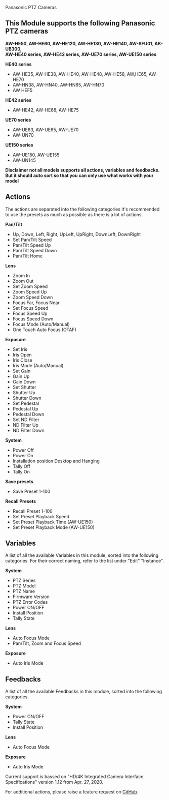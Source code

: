 Panasonic PTZ Cameras

## This Module supports the following Panasonic PTZ cameras

**AW-HE50, AW-HE60, AW-HE120, AW-HE130, AW-HR140, AW-SFU01, AK-UB300, <br/>AW-HE40 series, AW-HE42 series, AW-UE70 series, AW-UE150 series**

**HE40 series**
* AW-HE35, AW-HE38, AW-HE40, AW-HE48, AW-HE58, AW,HE65, AW-HE70
* AW-HN38, AW-HN40, AW-HN65, AW-HN70
* AW HEF5

**HE42 series**
* AW-HE42, AW-HE68, AW-HE75

**UE70 series**
* AW-UE63, AW-UE65, AW-UE70
* AW-UN70

**UE150 series**
* AW-UE150, AW-UE155
* AW-UN145

**Disclaimer not all models supports all actions, variables and feedbacks. But it should auto sort so that you can only use what works with your model**

## Actions
The actions are separated into the following categories
It's recommended to use the presets as much as possible as there is a lot of actions.

**Pan/Tilt**
* Up, Down, Left, Right, UpLeft, UpRight, DownLeft, DownRight
* Set Pan/Tilt Speed
* Pan/Tilt Speed Up
* Pan/Tilt Speed Down
* Pan/Tilt Home

**Lens**
* Zoom In
* Zoom Out
* Set Zoom Speed
* Zoom Speed Up
* Zoom Speed Down
* Focus Far, Focus Near
* Set Focus Speed
* Focus Speed Up
* Focus Speed Down
* Focus Mode (Auto/Manual)
* One Touch Auto Focus (OTAF)

**Exposure**
* Set Iris
* Iris Open
* Iris Close
* Iris Mode (Auto/Manual)
* Set Gain
* Gain Up
* Gain Down
* Set Shutter
* Shutter Up
* Shutter Down
* Set Pedestal
* Pedestal Up
* Pedestal Down
* Set ND Filter
* ND Filter Up
* ND Filter Down

**System**
* Power Off
* Power On
* Installation position Desktop and Hanging
* Tally Off
* Tally On

**Save presets**
* Save Preset 1-100

**Recall Presets**
* Recall Preset 1-100
* Set Preset Playback Speed
* Set Preset Playback Time (AW-UE150)
* Set Preset Playback Mode (AW-UE150)


## Variables
A list of all the available Variables in this module, sorted into the following categories. For their correct naming, refer to the list under "Edit" "Instance".

**System**
* PTZ Series
* PTZ Model
* PTZ Name
* Firmware Version
* PTZ Error Codes
* Power ON/OFF
* Install Position
* Tally State

**Lens**
* Auto Focus Mode
* Pan/Tilt, Zoom and Focus Speed

**Exposure**
* Auto Iris Mode

## Feedbacks
A list of all the available Feedbacks in this module, sorted into the following categories.

**System**
* Power ON/OFF
* Tally State
* Install Position

**Lens**
* Auto Focus Mode

**Exposure**
* Auto Iris Mode

Current support is bassed on "HD/4K Integrated Camera Interface Specifications" version 1.12 from Apr. 27, 2020.

For additional actions, please raise a feature request on [GitHub](https://github.com/bitfocus/companion-module-panasonic-ptz/).
